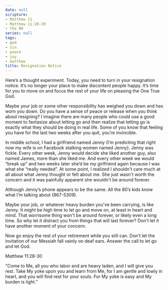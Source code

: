 ```yaml
---
date: null
scripture:
- Matthew 11
- Matthew 11:28-30
- the 80
series: null
tags:
- god
- sin
- peace
- joy
- matthew
title: Resignation Notice
---
```



Here’s a thought experiment. Today, you need to turn in your resignation notice. It’s no longer your place to make discontent people happy. It’s time for you to move on and focus the rest of your life on pleasing the One True God.

Maybe your job or some other responsibility has weighed you down and has worn you down. Do you have a sense of peace or release when you think about resigning? I imagine there are many people who could use a good moment to fantasize about letting go and then realize that letting go is exactly what they should be doing in real life. Some of you know that feeling you have for the last two weeks after you quit, you’re invincible.

In middle school, I had a girlfriend named Jenny (I’m predicting that right now my wife is on Facebook stalking women named Jenny). Jenny was fickle. Every other week, Jenny would decide she liked another guy, also named James, more than she liked me. And every other week we would “break up” and two weeks later she’d be my girlfriend again because I was what she “really needed”. At some point, I realized I shouldn't care much at all about what Jenny thought or felt about me. She just wasn't worth the concern and it was painfully apparent she wouldn't be around forever.

Although Jenny’s phone appears to be the same. All the 80’s kids know what I’m talking about (867-5309).

Maybe your job, or whatever heavy burden you've been carrying, is like Jenny. It might be high time to let go and move on, at least in heart and mind. That worrisome thing won't be around forever, or likely even a long time. So why let it distract you from things that will last forever? Don't let it have another moment of your concern.

Now go enjoy the rest of your retirement while you still can. Don't let the invitation of our Messiah fall vainly on deaf ears. Answer the call to let go and let God.

Matthew 11:28-30

"Come to Me, all you who labor and are heavy laden, and I will give you rest. Take My yoke upon you and learn from Me, for I am gentle and lowly in heart, and you will find rest for your souls. For My yoke is easy and My burden is light.”